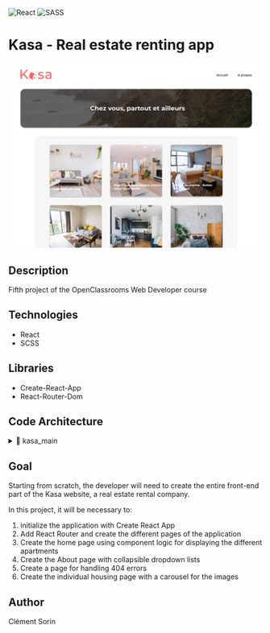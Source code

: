 ![React](https://img.shields.io/badge/react-%2320232a.svg?style=for-the-badge&logo=react&logoColor=%2361DAFB) ![SASS](https://img.shields.io/badge/SASS-hotpink.svg?style=for-the-badge&logo=SASS&logoColor=white)

# Kasa - Real estate renting app

<img src="./src/assets/kasa_screenshot.png" alt="kasa homepage screenshot" width="800" />

## Description

Fifth project of the OpenClassrooms Web Developer course

## Technologies

-   React
-   SCSS

## Libraries

-   Create-React-App
-   React-Router-Dom

## Code Architecture

<details>
    <summary>📂 kasa_main</summary>
    <details>
        - <summary>📂 public</summary>
        - index.html</br>
        - robots.txt
    </details>
    <details>
        - <summary>📂 src</summary>
        <details>
            <summary>📂 app</summary>
            <details>
                <summary>components</summary>
                - Banner.jsx</br>
                - Card.jsx</br>
                - Collapse.jsx</br>
                - Footer.jsx</br>
                - Header.jsx</br>
                - Host.jsx</br>
                - Rating.jsx</br>
                - Slideshow.jsx</br>
                - Tag.jsx
            </details>
            <details>
                <summary>📂 layout</summary>
                - Default.jsx
            </details>
            <details>
                <summary>📂 pages</summary>
                - About.jsx</br>
                - Accomodation.jsx</br>
                - Error404.jsx</br>
                - Home.jsx
            </details>
            - Routes.jsx : page router
        </details>
        <details>
            <summary>📂 assets</summary>
            - arrow_back_ios-24px 2.png</br>
            - coast-background.webp</br>
            - lake_mountain.webp</br>
            - logo-orange.png</br>
            - logo-white.png
        </details>
        <details>
            <summary>📂 css</summary>
            - style.css</br>
            - style.css.map
        </details>
        <details>
            <summary>📂 datas</summary>
            - about-content.json</br>
            - accomodation.json
        </details>
        <details>
            <summary>📂 sass</summary>
            <details>
                <summary>📂 base</summary>
                - _base.scss</br>
                - _variables.scss
            </details>
            <details>
                <summary>📂 components</summary>
                - Banner.scss</br>
                - Card.scss</br>
                - Collapse.scss</br>
                - Footer.scss</br>
                - Header.scss</br>
                - Host.scss</br>
                - Rating.scss</br>
                - Slideshow.scss</br>
                - Tag.scss
            </details>
            <details>
                <summary>📂 layout</summary>
                - Default.scss
            </details>
            <details>
                <summary>📂 pages</summary>
                - About.scss</br>
                - Accomodation.scss</br>
                - Error404.scss</br>
                - Home.scss
            </details>
            - main.scss
        </details>
        - index.jsx : main root file
    </details>
    - package.json</br>
    - package-lock.json</br>
    - gitignore
</details>

## Goal

Starting from scratch, the developer will need to create the entire front-end part of the Kasa website, a real estate rental company.

In this project, it will be necessary to:

1. initialize the application with Create React App
2. Add React Router and create the different pages of the application
3. Create the home page using component logic for displaying the different apartments
4. Create the About page with collapsible dropdown lists
5. Create a page for handling 404 errors
6. Create the individual housing page with a carousel for the images

## Author

Clément Sorin
